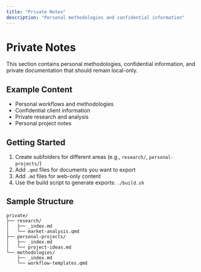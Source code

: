 ```yaml
---
title: "Private Notes"
description: "Personal methodologies and confidential information"
---
```


# Private Notes

This section contains personal methodologies, confidential information, and private documentation that should remain local-only.

## Example Content

- Personal workflows and methodologies
- Confidential client information
- Private research and analysis
- Personal project notes

## Getting Started

1. Create subfolders for different areas (e.g., `research/`, `personal-projects/`)
2. Add `.qmd` files for documents you want to export
3. Add `.md` files for web-only content
4. Use the build script to generate exports: `./build.sh`

## Sample Structure

```
private/
├── research/
│   ├── _index.md
│   └── market-analysis.qmd
├── personal-projects/
│   ├── _index.md
│   └── project-ideas.md
└── methodologies/
    ├── _index.md
    └── workflow-templates.qmd
```